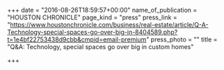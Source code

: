 +++
date = "2016-08-26T18:59:57+00:00"
name_of_publication = "HOUSTON CHRONICLE"
page_kind = "press"
press_link = "https://www.houstonchronicle.com/business/real-estate/article/Q-A-Technology-special-spaces-go-over-big-in-8404589.php?t=1e4bf22753438d9cbb&cmpid=email-premium"
press_photo = ""
title = "Q&A: Technology, special spaces go over big in custom homes"

+++